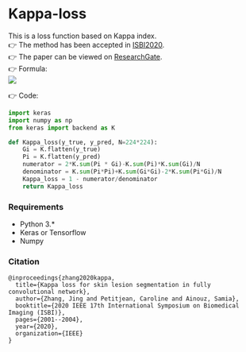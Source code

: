 # Kappa-loss
This is a loss function based on Kappa index.  
👉 The method has been accepted in [ISBI2020](http://2020.biomedicalimaging.org/).  
👉 The paper can be viewed on [ResearchGate](https://www.researchgate.net/publication/341585606_Kappa_Loss_for_Skin_Lesion_Segmentation_in_Fully_Convolutional_Network).  
👉 Formula:   
![](https://latex.codecogs.com/svg.image?\text{Kappa&space;loss}&space;=&space;1-\frac{2\sum_{i=1}^N{p_ig_i}-\sum_{i=1}^N{p_i}\cdot\sum_{i=1}^N{g_i}/N}{\sum_{i=1}^N&space;{p_i}&plus;\sum_{i=1}^N&space;{g_i}-2\sum_{i=1}^N{p_ig_i}/N})

👉 Code:

```python
import keras
import numpy as np
from keras import backend as K

def Kappa_loss(y_true, y_pred, N=224*224):
    Gi = K.flatten(y_true)
    Pi = K.flatten(y_pred)
    numerator = 2*K.sum(Pi * Gi)-K.sum(Pi)*K.sum(Gi)/N
    denominator = K.sum(Pi*Pi)+K.sum(Gi*Gi)-2*K.sum(Pi*Gi)/N
    Kappa_loss = 1 - numerator/denominator
    return Kappa_loss
 ```
 
### Requirements
* Python 3.*  
* Keras or Tensorflow
* Numpy
### Citation

```
@inproceedings{zhang2020kappa,  
  title={Kappa loss for skin lesion segmentation in fully convolutional network},  
  author={Zhang, Jing and Petitjean, Caroline and Ainouz, Samia},  
  booktitle={2020 IEEE 17th International Symposium on Biomedical Imaging (ISBI)},  
  pages={2001--2004},  
  year={2020},  
  organization={IEEE}  
}
```
